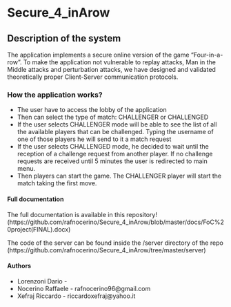 # Secure_4_inArow

## Description of the system
<p>The application implements a secure online version of the game “Four-in-a-row”. 
To make the application not vulnerable to replay attacks, Man in the Middle attacks and perturbation attacks, we have designed and validated theoretically proper Client-Server communication protocols.</p>

### How the application works?
<ul>
  <li>The user have to access the lobby of the application</li>
  <li>Then can select the type of match: CHALLENGER or CHALLENGED</li>
  <li>If the user selects CHALLENGER mode will be able to see the list of all the available players that can be challenged. Typing the username of one of those players he will send to it a match request</li>
  <li>If the user selects CHALLENGED mode, he decided to wait until the reception of a challenge request from another player. If no challenge requests are received until 5 minutes the user is redirected to main menu.</li>
  <li> Then players can start the game. The CHALLENGER player will start the match taking the first move.</li>
</ul>

#### Full documentation
<p> The full documentation is available in this repository! (https://github.com/rafnocerino/Secure_4_inArow/blob/master/docs/FoC%20project(FINAL).docx)</p>
<p> The code of the server can be found inside the /server directory of the repo (https://github.com/rafnocerino/Secure_4_inArow/tree/master/server)</p>

#### Authors 
<ul>
<li> Lorenzoni Dario  -  </li>
<li> Nocerino Raffaele - rafnocerino96@gmail.com</li>
<li> Xefraj Riccardo   - riccardoxefraj@yahoo.it</li>
</ul>
